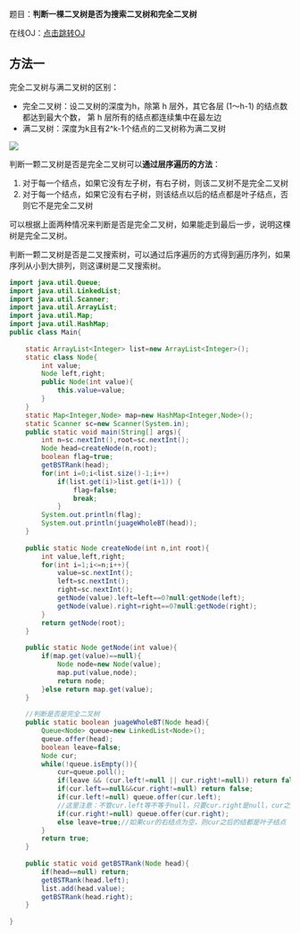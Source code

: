 题目：**判断一棵二叉树是否为搜索二叉树和完全二叉树**

在线OJ：[点击跳转OJ](https://www.nowcoder.com/practice/4e271d590b564a61a03d04c5d9c6b6e3?tpId=101&&tqId=33242&rp=1&ru=/ta/programmer-code-interview-guide&qru=/ta/programmer-code-interview-guide/question-ranking)





## 方法一

完全二叉树与满二叉树的区别：

- 完全二叉树：设二叉树的深度为h，除第 h 层外，其它各层 (1～h-1) 的结点数都达到最大个数，
  第 h 层所有的结点都连续集中在最左边
- 满二叉树：深度为k且有2^k-1个结点的二叉树称为满二叉树

![](https://gitee.com/wxler/blogimg/raw/master/imgs/20210601222017.png)

判断一颗二叉树是否是完全二叉树可以**通过层序遍历的方法**：

1. 对于每一个结点，如果它没有左子树，有右子树，则该二叉树不是完全二叉树
2. 对于每一个结点，如果它没有右子树，则该结点以后的结点都是叶子结点，否则它不是完全二叉树

可以根据上面两种情况来判断是否是完全二叉树，如果能走到最后一步，说明这棵树是完全二叉树。

判断一颗二叉树是否是二叉搜索树，可以通过后序遍历的方式得到遍历序列，如果序列从小到大排列，则这课树是二叉搜索树。



```java
import java.util.Queue;
import java.util.LinkedList;
import java.util.Scanner;
import java.util.ArrayList;
import java.util.Map;
import java.util.HashMap;
public class Main{
    
    static ArrayList<Integer> list=new ArrayList<Integer>();
    static class Node{
        int value;
        Node left,right;
        public Node(int value){
            this.value=value;
        }
    }
    static Map<Integer,Node> map=new HashMap<Integer,Node>();
    static Scanner sc=new Scanner(System.in);
    public static void main(String[] args){
        int n=sc.nextInt(),root=sc.nextInt();
        Node head=createNode(n,root);
        boolean flag=true;
        getBSTRank(head);
        for(int i=0;i<list.size()-1;i++)
            if(list.get(i)>list.get(i+1)) {
                flag=false;
                break;
            }
        System.out.println(flag);
        System.out.println(juageWholeBT(head));
    }
    
    public static Node createNode(int n,int root){
        int value,left,right;
        for(int i=1;i<=n;i++){
            value=sc.nextInt();
            left=sc.nextInt();
            right=sc.nextInt();
            getNode(value).left=left==0?null:getNode(left);
            getNode(value).right=right==0?null:getNode(right);
        }
        return getNode(root);
    }
    
    public static Node getNode(int value){
        if(map.get(value)==null){
            Node node=new Node(value);
            map.put(value,node);
            return node;
        }else return map.get(value);
    }
    
    //判断是否是完全二叉树
    public static boolean juageWholeBT(Node head){
        Queue<Node> queue=new LinkedList<Node>();
        queue.offer(head);
        boolean leave=false;
        Node cur;
        while(!queue.isEmpty()){
            cur=queue.poll();
            if(leave && (cur.left!=null || cur.right!=null)) return false;
            if(cur.left==null&&cur.right!=null) return false;
            if(cur.left!=null) queue.offer(cur.left);
            //这里注意：不管cur.left等不等于null，只要cur.right是null，cur之后的都是叶子结点
            if(cur.right!=null) queue.offer(cur.right);
            else leave=true;//如果cur的右结点为空，则cur之后的结都是叶子结点
        }
        return true;
    }
    
    public static void getBSTRank(Node head){
        if(head==null) return;
        getBSTRank(head.left);
        list.add(head.value);
        getBSTRank(head.right);
    }
    
}
```



